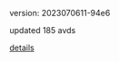 version: 2023070611-94e6

updated 185 avds

[details](https://github.com/0x74f917491bfa7ebfa379/ali_avd_db/blob/master/change_log/2023/07/06/11/94e6.txt)